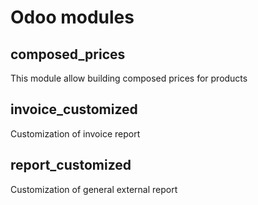 Odoo modules
============

composed_prices
---------------
This module allow building composed prices for products

invoice_customized
------------------
Customization of invoice report

report_customized
-----------------
Customization of general external report


